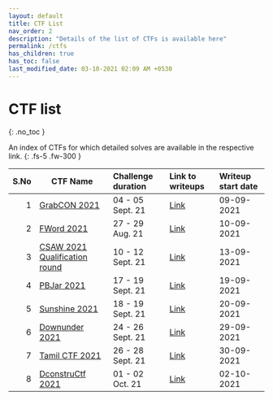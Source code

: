 ```yaml
---
layout: default
title: CTF List
nav_order: 2
description: "Details of the list of CTFs is available here"
permalink: /ctfs
has_children: true
has_toc: false
last_modified_date: 03-10-2021 02:09 AM +0530
---
```


# CTF list
{: .no_toc }

An index of CTFs for which detailed solves are available in the respective link.
{: .fs-5 .fw-300 }

| S.No | CTF Name                                                        | Challenge duration | Link to writeups            | Writeup start date |
| ---: | --------------------------------------------------------------- | :----------------- | :-------------------------- | :----------------- |
|    1 | [GrabCON 2021](https://ctftime.org/event/1353)                  | 04 - 05 Sept. 21   | [Link](ctfs/grabcon21)      | 09-09-2021         |
|    2 | [FWord 2021](https://ctftime.org/event/1405)                    | 27 - 29 Aug.  21   | [Link](ctfs/fword21)        | 10-09-2021         |
|    3 | [CSAW 2021 Qualification round](https://ctftime.org/event/1315) | 10 - 12 Sept. 21   | [Link](ctfs/csaw21)         | 13-09-2021         |
|    4 | [PBJar 2021](https://ctftime.org/event/1430)                    | 17 - 19 Sept. 21   | [Link](ctfs/pbjar21)        | 19-09-2021         |
|    5 | [Sunshine 2021](https://ctftime.org/event/1441)                 | 18 - 19 Sept. 21   | [Link](ctfs/sunshine21)     | 20-09-2021         |
|    6 | [Downunder 2021](https://ctftime.org/event/1312)                | 24 - 26 Sept. 21   | [Link](ctfs/downunder21)    | 29-09-2021         |
|    7 | [Tamil CTF 2021](https://ctftime.org/event/1440)                | 26 - 28 Sept. 21   | [Link](ctfs/tamilctf21)     | 30-09-2021         |
|    8 | [DconstruCtf 2021](https://ctftime.org/event/1453)              | 01 - 02 Oct.  21   | [Link](ctfs/deconstructf21) | 02-10-2021         |